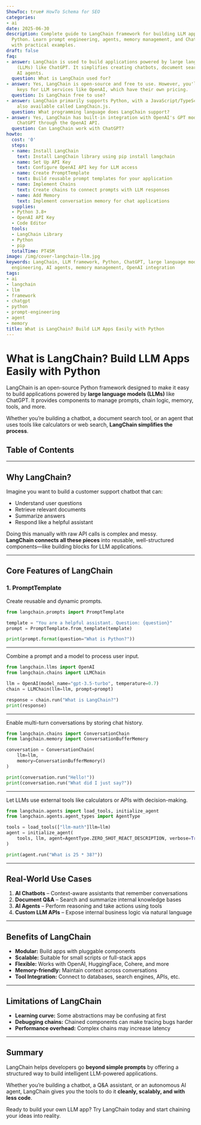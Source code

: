 ```yaml
---
ShowToc: true# HowTo Schema for SEO
categories:
- ai
date: 2025-06-30
description: Complete guide to LangChain framework for building LLM applications with
  Python. Learn prompt engineering, agents, memory management, and ChatGPT integration
  with practical examples.
draft: false
faq:
- answer: LangChain is used to build applications powered by large language models
    (LLMs) like ChatGPT. It simplifies creating chatbots, document search tools, and
    AI agents.
  question: What is LangChain used for?
- answer: Yes, LangChain is open-source and free to use. However, you'll need API
    keys for LLM services like OpenAI, which have their own pricing.
  question: Is LangChain free to use?
- answer: LangChain primarily supports Python, with a JavaScript/TypeScript version
    also available called LangChain.js.
  question: What programming language does LangChain support?
- answer: Yes, LangChain has built-in integration with OpenAI's GPT models including
    ChatGPT through the OpenAI API.
  question: Can LangChain work with ChatGPT?
howto:
  cost: '0'
  steps:
  - name: Install LangChain
    text: Install LangChain library using pip install langchain
  - name: Set Up API Key
    text: Configure OpenAI API key for LLM access
  - name: Create PromptTemplate
    text: Build reusable prompt templates for your application
  - name: Implement Chains
    text: Create chains to connect prompts with LLM responses
  - name: Add Memory
    text: Implement conversation memory for chat applications
  supplies:
  - Python 3.8+
  - OpenAI API Key
  - Code Editor
  tools:
  - LangChain Library
  - Python
  - pip
  totalTime: PT45M
image: /img/cover-langchain-llm.jpg
keywords: LangChain, LLM framework, Python, ChatGPT, large language models, prompt
  engineering, AI agents, memory management, OpenAI integration
tags:
- ai
- langchain
- llm
- framework
- chatgpt
- python
- prompt-engineering
- agent
- memory
title: What is LangChain? Build LLM Apps Easily with Python
---
```


# What is LangChain? Build LLM Apps Easily with Python

LangChain is an open-source Python framework designed to make it easy to build applications powered by **large language models (LLMs)** like ChatGPT. It provides components to manage prompts, chain logic, memory, tools, and more.

Whether you’re building a chatbot, a document search tool, or an agent that uses tools like calculators or web search, **LangChain simplifies the process**.

## Table of Contents
---
## Why LangChain?

Imagine you want to build a customer support chatbot that can:
- Understand user questions
- Retrieve relevant documents
- Summarize answers
- Respond like a helpful assistant

Doing this manually with raw API calls is complex and messy.  
**LangChain connects all these pieces** into reusable, well-structured components—like building blocks for LLM applications.

---

## Core Features of LangChain

### 1. PromptTemplate

Create reusable and dynamic prompts.

```python
from langchain.prompts import PromptTemplate

template = "You are a helpful assistant. Question: {question}"
prompt = PromptTemplate.from_template(template)

print(prompt.format(question="What is Python?"))
````

---

Combine a prompt and a model to process user input.

```python
from langchain.llms import OpenAI
from langchain.chains import LLMChain

llm = OpenAI(model_name="gpt-3.5-turbo", temperature=0.7)
chain = LLMChain(llm=llm, prompt=prompt)

response = chain.run("What is LangChain?")
print(response)
```

---

Enable multi-turn conversations by storing chat history.

```python
from langchain.chains import ConversationChain
from langchain.memory import ConversationBufferMemory

conversation = ConversationChain(
    llm=llm,
    memory=ConversationBufferMemory()
)

print(conversation.run("Hello!"))
print(conversation.run("What did I just say?"))
```

---

Let LLMs use external tools like calculators or APIs with decision-making.

```python
from langchain.agents import load_tools, initialize_agent
from langchain.agents.agent_types import AgentType

tools = load_tools(["llm-math"]llm=llm)
agent = initialize_agent(
    tools, llm, agent=AgentType.ZERO_SHOT_REACT_DESCRIPTION, verbose=True
)

print(agent.run("What is 25 * 38?"))
```

---

## Real-World Use Cases

1. **AI Chatbots** – Context-aware assistants that remember conversations
2. **Document Q\&A** – Search and summarize internal knowledge bases
3. **AI Agents** – Perform reasoning and take actions using tools
4. **Custom LLM APIs** – Expose internal business logic via natural language

---

## Benefits of LangChain

* **Modular:** Build apps with pluggable components
* **Scalable:** Suitable for small scripts or full-stack apps
* **Flexible:** Works with OpenAI, HuggingFace, Cohere, and more
* **Memory-friendly:** Maintain context across conversations
* **Tool Integration:** Connect to databases, search engines, APIs, etc.

---

## Limitations of LangChain

* **Learning curve:** Some abstractions may be confusing at first
* **Debugging chains:** Chained components can make tracing bugs harder
* **Performance overhead:** Complex chains may increase latency

---

## Summary

LangChain helps developers go **beyond simple prompts** by offering a structured way to build intelligent LLM-powered applications.

Whether you’re building a chatbot, a Q\&A assistant, or an autonomous AI agent, LangChain gives you the tools to do it **cleanly, scalably, and with less code**.

Ready to build your own LLM app?
Try LangChain today and start chaining your ideas into reality.